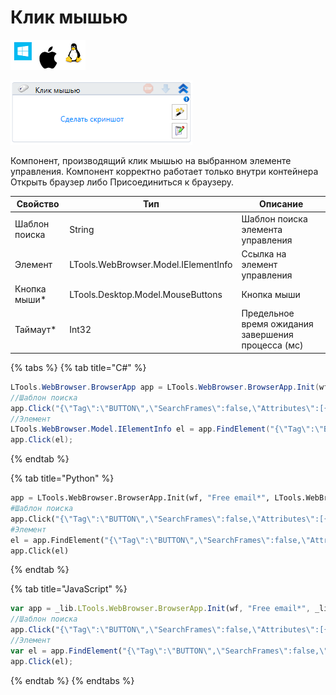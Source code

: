 # Клик мышью

![](<../../../.gitbook/assets/image (100) (1) (1) (1) (1) (1) (123).png>)

![](<../../../.gitbook/assets/image (410).png>)

Компонент, производящий клик мышью на выбранном элементе управления. Компонент корректно работает только внутри контейнера Открыть браузер либо Присоединиться к браузеру.

| Свойство      | Тип                                  | Описание                                           |
| ------------- | ------------------------------------ | -------------------------------------------------- |
| Шаблон поиска | String                               | Шаблон поиска элемента управления                  |
| Элемент       | LTools.WebBrowser.Model.IElementInfo | Ссылка на элемент управления                       |
| Кнопка мыши\* | LTools.Desktop.Model.MouseButtons    | Кнопка мыши                                        |
| Таймаут\*     | Int32                                | Предельное время ожидания завершения процесса (мс) |

{% tabs %}
{% tab title="C#" %}
```csharp
LTools.WebBrowser.BrowserApp app = LTools.WebBrowser.BrowserApp.Init(wf, "Free email*", LTools.WebBrowser.Model.BrowserTypes_Short.IE);
//Шаблон поиска
app.Click("{\"Tag\":\"BUTTON\",\"SearchFrames\":false,\"Attributes\":[{\"Key\":\"CLASS\",\"Value\":\"btn btn-3d-green button-search\"}]}", 10000, LTools.Desktop.Model.MouseButtons.BUTTON_LEFT);
//Элемент
LTools.WebBrowser.Model.IElementInfo el = app.FindElement("{\"Tag\":\"BUTTON\",\"SearchFrames\":false,\"Attributes\":[{\"Key\":\"CLASS\",\"Value\":\"btn btn-3d-green button-search\"}]}");
app.Click(el);
```
{% endtab %}

{% tab title="Python" %}
```python
app = LTools.WebBrowser.BrowserApp.Init(wf, "Free email*", LTools.WebBrowser.Model.BrowserTypes_Short.IE)
#Шаблон поиска
app.Click("{\"Tag\":\"BUTTON\",\"SearchFrames\":false,\"Attributes\":[{\"Key\":\"CLASS\",\"Value\":\"btn btn-3d-green button-search\"}]}", 10000, LTools.Desktop.Model.MouseButtons.BUTTON_LEFT)
#Элемент
el = app.FindElement("{\"Tag\":\"BUTTON\",\"SearchFrames\":false,\"Attributes\":[{\"Key\":\"CLASS\",\"Value\":\"btn btn-3d-green button-search\"}]}")
app.Click(el)
```
{% endtab %}

{% tab title="JavaScript" %}
```javascript
var app = _lib.LTools.WebBrowser.BrowserApp.Init(wf, "Free email*", _lib.LTools.WebBrowser.Model.BrowserTypes_Short.IE);
//Шаблон поиска
app.Click("{\"Tag\":\"BUTTON\",\"SearchFrames\":false,\"Attributes\":[{\"Key\":\"CLASS\",\"Value\":\"btn btn-3d-green button-search\"}]}", 10000, _lib.LTools.Desktop.Model.MouseButtons.BUTTON_LEFT);
//Элемент
var el = app.FindElement("{\"Tag\":\"BUTTON\",\"SearchFrames\":false,\"Attributes\":[{\"Key\":\"CLASS\",\"Value\":\"btn btn-3d-green button-search\"}]}");
app.Click(el);
```
{% endtab %}
{% endtabs %}
